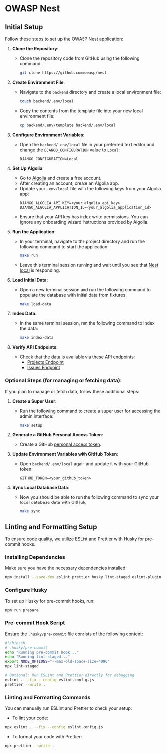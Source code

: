 # OWASP Nest

## Initial Setup

Follow these steps to set up the OWASP Nest application:

1. **Clone the Repository**:
   - Clone the repository code from GitHub using the following command:
     ```bash
     git clone https://github.com/owasp/nest
     ```

1. **Create Environment File**:
   - Navigate to the `backend` directory and create a local environment file:
     ```bash
     touch backend/.env/local
     ```
   - Copy the contents from the template file into your new local environment file:
     ```bash
     cp backend/.env/template backend/.env/local
     ```

1. **Configure Environment Variables**:
   - Open the `backend/.env/local` file in your preferred text editor and change the `DJANGO_CONFIGURATION` value to `Local`:
     ```plaintext
     DJANGO_CONFIGURATION=Local
     ```

1. **Set Up Algolia**:
   - Go to [Algolia](https://www.algolia.com/) and create a free account.
   - After creating an account, create an Algolia app.
   - Update your `.env/local` file with the following keys from your Algolia app:
     ```plaintext
     DJANGO_ALGOLIA_API_KEY=<your_algolia_api_key>
     DJANGO_ALGOLIA_APPLICATION_ID=<your_algolia_application_id>
     ```
   - Ensure that your API key has index write permissions. You can ignore any onboarding wizard instructions provided by Algolia.

1. **Run the Application**:
   - In your terminal, navigate to the project directory and run the following command to start the application:
     ```bash
     make run
     ```
   - Leave this terminal session running and wait until you see that [Nest local](http://localhost:8000/api/v1) is responding.

1. **Load Initial Data**:
   - Open a new terminal session and run the following command to populate the database with initial data from fixtures:
     ```bash
     make load-data
     ```

1. **Index Data**:
   - In the same terminal session, run the following command to index the data:
     ```bash
     make index-data
     ```

1. **Verify API Endpoints**:
   - Check that the data is available via these API endpoints:
     - [Projects Endpoint](http://localhost:8000/api/v1/owasp/search/project)
     - [Issues Endpoint](http://localhost:8000/api/v1/owasp/search/issue)

### Optional Steps (for managing or fetching data):

If you plan to manage or fetch data, follow these additional steps:

1. **Create a Super User**:
   - Run the following command to create a super user for accessing the admin interface:
     ```bash
     make setup
     ```

1. **Generate a GitHub Personal Access Token**:
   - Create a GitHub [personal access token](https://docs.github.com/en/authentication/keeping-your-account-and-data-secure/managing-your-personal-access-tokens).

1. **Update Environment Variables with GitHub Token**:
   - Open `backend/.env/local` again and update it with your GitHub token:
     ```plaintext
     GITHUB_TOKEN=<your_github_token>
     ```

1. **Sync Local Database Data**:
   - Now you should be able to run the following command to sync your local database data with GitHub:
     ```bash
     make sync
     ```


## Linting and Formatting Setup

To ensure code quality, we utilize ESLint and Prettier with Husky for pre-commit hooks.

### Installing Dependencies

Make sure you have the necessary dependencies installed:

```bash
npm install --save-dev eslint prettier husky lint-staged eslint-plugin-react eslint-plugin-react-hooks @typescript-eslint/eslint-plugin @typescript-eslint/parser eslint-config-prettier eslint-plugin-prettier
```
### Configure Husky
To set up Husky for pre-commit hooks, run:

```bash
npm run prepare
```

### Pre-commit Hook Script
Ensure the `.husky/pre-commit` file consists of the following content:

```bash
#!/bin/sh
# .husky/pre-commit
echo "Running pre-commit hook..."
echo "Running lint-staged..."
export NODE_OPTIONS="--max-old-space-size=4096"
npx lint-staged

# Optional: Run ESLint and Prettier directly for debugging
eslint . --fix --config eslint.config.js
prettier --write .
```


### Linting and Formatting Commands
You can manually run ESLint and Prettier to check your setup:
   - To lint your code:
```bash
npx eslint . --fix --config eslint.config.js
```

  - To format your code with Prettier:
```bash
npx prettier --write .
```
